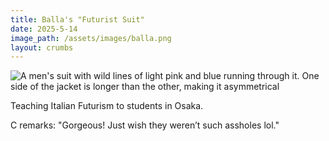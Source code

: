 ```yaml
---
title: Balla's "Futurist Suit"
date: 2025-5-14
image_path: /assets/images/balla.png
layout: crumbs
---
```


<img src="{{ page.image_path | resize: page.image_resize }}" alt="A men's suit with wild lines of light pink and blue running through it. One side of the jacket is longer than the other, making it asymmetrical" />

Teaching Italian Futurism to students in Osaka.

C remarks: "Gorgeous! Just wish they weren’t such assholes lol."